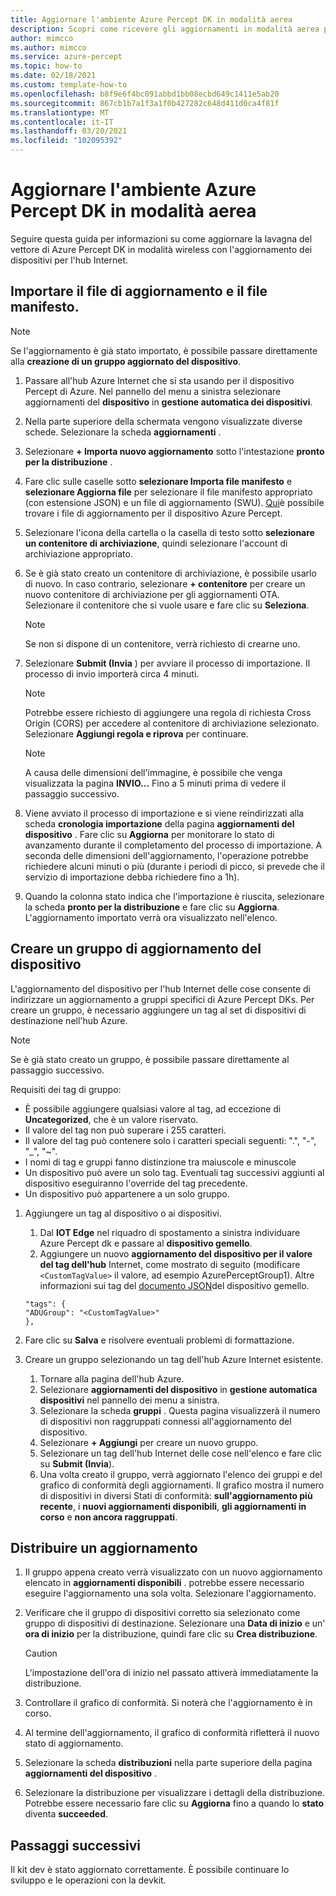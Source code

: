 ```yaml
---
title: Aggiornare l'ambiente Azure Percept DK in modalità aerea
description: Scopri come ricevere gli aggiornamenti in modalità aerea per Azure Percept DK
author: mimcco
ms.author: mimcco
ms.service: azure-percept
ms.topic: how-to
ms.date: 02/18/2021
ms.custom: template-how-to
ms.openlocfilehash: b8f9e6f4bc091abbd1bb08ecbd649c1411e5ab20
ms.sourcegitcommit: 867cb1b7a1f3a1f0b427282c648d411d0ca4f81f
ms.translationtype: MT
ms.contentlocale: it-IT
ms.lasthandoff: 03/20/2021
ms.locfileid: "102095392"
---
```

# <a name="update-your-azure-percept-dk-over-the-air"></a>Aggiornare l'ambiente Azure Percept DK in modalità aerea

Seguire questa guida per informazioni su come aggiornare la lavagna del vettore di Azure Percept DK in modalità wireless con l'aggiornamento dei dispositivi per l'hub Internet.

## <a name="import-your-update-file-and-manifest-file"></a>Importare il file di aggiornamento e il file manifesto.

> [!NOTE]
> Se l'aggiornamento è già stato importato, è possibile passare direttamente alla **creazione di un gruppo aggiornato del dispositivo**.

1. Passare all'hub Azure Internet che si sta usando per il dispositivo Percept di Azure. Nel pannello del menu a sinistra selezionare aggiornamenti del **dispositivo** in **gestione automatica dei dispositivi**.
 
1. Nella parte superiore della schermata vengono visualizzate diverse schede. Selezionare la scheda **aggiornamenti** .
 
1. Selezionare **+ Importa nuovo aggiornamento** sotto l'intestazione **pronto per la distribuzione** .
 
1. Fare clic sulle caselle sotto **selezionare Importa file manifesto** e **selezionare Aggiorna file** per selezionare il file manifesto appropriato (con estensione JSON) e un file di aggiornamento (SWU). [Qui](https://go.microsoft.com/fwlink/?linkid=2155625)è possibile trovare i file di aggiornamento per il dispositivo Azure Percept.
 
1. Selezionare l'icona della cartella o la casella di testo sotto **selezionare un contenitore di archiviazione**, quindi selezionare l'account di archiviazione appropriato.
 
1. Se è già stato creato un contenitore di archiviazione, è possibile usarlo di nuovo. In caso contrario, selezionare **+ contenitore** per creare un nuovo contenitore di archiviazione per gli aggiornamenti OTA. Selezionare il contenitore che si vuole usare e fare clic su **Seleziona**.
 
    >[!Note]
    >Se non si dispone di un contenitore, verrà richiesto di crearne uno.
 
1. Selezionare **Submit (Invia** ) per avviare il processo di importazione. Il processo di invio importerà circa 4 minuti.
 
    >[!Note]
    >Potrebbe essere richiesto di aggiungere una regola di richiesta Cross Origin (CORS) per accedere al contenitore di archiviazione selezionato. Selezionare **Aggiungi regola e riprova** per continuare.
 
    >[!Note]
    >A causa delle dimensioni dell'immagine, è possibile che venga visualizzata la pagina **INVIO...** Fino a 5 minuti prima di vedere il passaggio successivo.
    
1. Viene avviato il processo di importazione e si viene reindirizzati alla scheda **cronologia importazione** della pagina **aggiornamenti del dispositivo** . Fare clic su **Aggiorna** per monitorare lo stato di avanzamento durante il completamento del processo di importazione. A seconda delle dimensioni dell'aggiornamento, l'operazione potrebbe richiedere alcuni minuti o più (durante i periodi di picco, si prevede che il servizio di importazione debba richiedere fino a 1h).

1. Quando la colonna stato indica che l'importazione è riuscita, selezionare la scheda **pronto per la distribuzione** e fare clic su **Aggiorna**. L'aggiornamento importato verrà ora visualizzato nell'elenco.
 
## <a name="create-a-device-update-group"></a>Creare un gruppo di aggiornamento del dispositivo
L'aggiornamento del dispositivo per l'hub Internet delle cose consente di indirizzare un aggiornamento a gruppi specifici di Azure Percept DKs. Per creare un gruppo, è necessario aggiungere un tag al set di dispositivi di destinazione nell'hub Azure.

> [!NOTE]
> Se è già stato creato un gruppo, è possibile passare direttamente al passaggio successivo.

Requisiti dei tag di gruppo:
- È possibile aggiungere qualsiasi valore al tag, ad eccezione di **Uncategorized**, che è un valore riservato.
- Il valore del tag non può superare i 255 caratteri.
- Il valore del tag può contenere solo i caratteri speciali seguenti: ".", "-", "_", "~".
- I nomi di tag e gruppi fanno distinzione tra maiuscole e minuscole
- Un dispositivo può avere un solo tag. Eventuali tag successivi aggiunti al dispositivo eseguiranno l'override del tag precedente.
- Un dispositivo può appartenere a un solo gruppo.

1. Aggiungere un tag al dispositivo o ai dispositivi.
    1. Dal **IOT Edge** nel riquadro di spostamento a sinistra individuare Azure Percept dk e passare al **dispositivo gemello**.
    1. Aggiungere un nuovo **aggiornamento del dispositivo per il valore del tag dell'hub** Internet, come mostrato di seguito (modificare ```<CustomTagValue>``` il valore, ad esempio AzurePerceptGroup1). Altre informazioni sui tag del [documento JSON](https://docs.microsoft.com/azure/iot-hub/iot-hub-devguide-device-twins#device-twins)del dispositivo gemello.

    ```
    "tags": {
    "ADUGroup": "<CustomTagValue>"
    },
    ```

 
1. Fare clic su **Salva** e risolvere eventuali problemi di formattazione.
 
1. Creare un gruppo selezionando un tag dell'hub Azure Internet esistente.
    1. Tornare alla pagina dell'hub Azure.
    1. Selezionare **aggiornamenti del dispositivo** in **gestione automatica dispositivi** nel pannello dei menu a sinistra.
    1. Selezionare la scheda **gruppi** . Questa pagina visualizzerà il numero di dispositivi non raggruppati connessi all'aggiornamento del dispositivo.
    1. Selezionare **+ Aggiungi** per creare un nuovo gruppo.
    1. Selezionare un tag dell'hub Internet delle cose nell'elenco e fare clic su **Submit (Invia**).
    1. Una volta creato il gruppo, verrà aggiornato l'elenco dei gruppi e del grafico di conformità degli aggiornamenti. Il grafico mostra il numero di dispositivi in diversi Stati di conformità: **sull'aggiornamento più recente**, i **nuovi aggiornamenti disponibili**, **gli aggiornamenti in corso** e **non ancora raggruppati**.
 

## <a name="deploy-an-update"></a>Distribuire un aggiornamento
1. Il gruppo appena creato verrà visualizzato con un nuovo aggiornamento elencato in **aggiornamenti disponibili** . potrebbe essere necessario eseguire l'aggiornamento una sola volta. Selezionare l'aggiornamento.
 
1. Verificare che il gruppo di dispositivi corretto sia selezionato come gruppo di dispositivi di destinazione. Selezionare una **Data di inizio** e un' **ora di inizio** per la distribuzione, quindi fare clic su **Crea distribuzione**. 

    >[!CAUTION]
    >L'impostazione dell'ora di inizio nel passato attiverà immediatamente la distribuzione.
 
1. Controllare il grafico di conformità. Si noterà che l'aggiornamento è in corso.
 
1. Al termine dell'aggiornamento, il grafico di conformità rifletterà il nuovo stato di aggiornamento.
 
1. Selezionare la scheda **distribuzioni** nella parte superiore della pagina **aggiornamenti del dispositivo** .
 
1. Selezionare la distribuzione per visualizzare i dettagli della distribuzione. Potrebbe essere necessario fare clic su **Aggiorna** fino a quando lo **stato** diventa **succeeded**.

## <a name="next-steps"></a>Passaggi successivi

Il kit dev è stato aggiornato correttamente. È possibile continuare lo sviluppo e le operazioni con la devkit.
